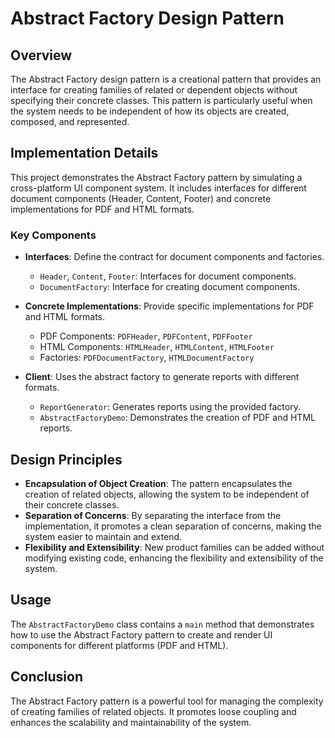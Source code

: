 # Abstract Factory Design Pattern

## Overview
The Abstract Factory design pattern is a creational pattern that provides an interface for creating families of related or dependent objects without specifying their concrete classes. This pattern is particularly useful when the system needs to be independent of how its objects are created, composed, and represented.

## Implementation Details
This project demonstrates the Abstract Factory pattern by simulating a cross-platform UI component system. It includes interfaces for different document components (Header, Content, Footer) and concrete implementations for PDF and HTML formats.

### Key Components
- **Interfaces**: Define the contract for document components and factories.
  - `Header`, `Content`, `Footer`: Interfaces for document components.
  - `DocumentFactory`: Interface for creating document components.

- **Concrete Implementations**: Provide specific implementations for PDF and HTML formats.
  - PDF Components: `PDFHeader`, `PDFContent`, `PDFFooter`
  - HTML Components: `HTMLHeader`, `HTMLContent`, `HTMLFooter`
  - Factories: `PDFDocumentFactory`, `HTMLDocumentFactory`

- **Client**: Uses the abstract factory to generate reports with different formats.
  - `ReportGenerator`: Generates reports using the provided factory.
  - `AbstractFactoryDemo`: Demonstrates the creation of PDF and HTML reports.

## Design Principles
- **Encapsulation of Object Creation**: The pattern encapsulates the creation of related objects, allowing the system to be independent of their concrete classes.
- **Separation of Concerns**: By separating the interface from the implementation, it promotes a clean separation of concerns, making the system easier to maintain and extend.
- **Flexibility and Extensibility**: New product families can be added without modifying existing code, enhancing the flexibility and extensibility of the system.

## Usage
The `AbstractFactoryDemo` class contains a `main` method that demonstrates how to use the Abstract Factory pattern to create and render UI components for different platforms (PDF and HTML).

## Conclusion
The Abstract Factory pattern is a powerful tool for managing the complexity of creating families of related objects. It promotes loose coupling and enhances the scalability and maintainability of the system.
